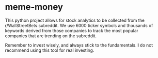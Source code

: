 # meme-money

This python project allows for stock analytics to be collected from the r/WallStreetBets subreddit. We use 6000 ticker symbols and thousands of keywords derived from those companies to track the most popular companies that are trending on the subreddit.



Remember to invest wisely, and always stick to the fundamentals. I do not recommend using this tool for real investing.